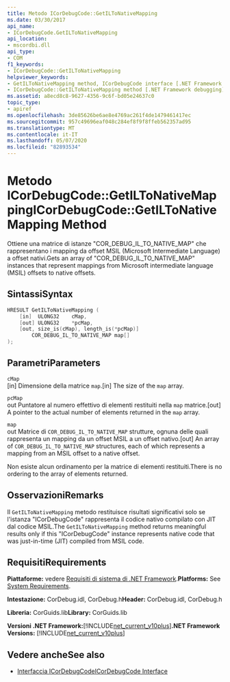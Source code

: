 ```yaml
---
title: Metodo ICorDebugCode::GetILToNativeMapping
ms.date: 03/30/2017
api_name:
- ICorDebugCode.GetILToNativeMapping
api_location:
- mscordbi.dll
api_type:
- COM
f1_keywords:
- ICorDebugCode::GetILToNativeMapping
helpviewer_keywords:
- GetILToNativeMapping method, ICorDebugCode interface [.NET Framework debugging]
- ICorDebugCode::GetILToNativeMapping method [.NET Framework debugging]
ms.assetid: a8ecd8c8-9627-4356-9c6f-bd05e24637c0
topic_type:
- apiref
ms.openlocfilehash: 3de85626be6ae8e4769ac261f4de1479461417ec
ms.sourcegitcommit: 957c49696eaf048c284ef8f9f8ffeb562357ad95
ms.translationtype: MT
ms.contentlocale: it-IT
ms.lasthandoff: 05/07/2020
ms.locfileid: "82893534"
---
```

# <a name="icordebugcodegetiltonativemapping-method"></a><span data-ttu-id="280c2-102">Metodo ICorDebugCode::GetILToNativeMapping</span><span class="sxs-lookup"><span data-stu-id="280c2-102">ICorDebugCode::GetILToNativeMapping Method</span></span>
<span data-ttu-id="280c2-103">Ottiene una matrice di istanze "COR_DEBUG_IL_TO_NATIVE_MAP" che rappresentano i mapping da offset MSIL (Microsoft Intermediate Language) a offset nativi.</span><span class="sxs-lookup"><span data-stu-id="280c2-103">Gets an array of "COR_DEBUG_IL_TO_NATIVE_MAP" instances that represent mappings from Microsoft intermediate language (MSIL) offsets to native offsets.</span></span>  
  
## <a name="syntax"></a><span data-ttu-id="280c2-104">Sintassi</span><span class="sxs-lookup"><span data-stu-id="280c2-104">Syntax</span></span>  
  
```cpp  
HRESULT GetILToNativeMapping (  
    [in]  ULONG32    cMap,  
    [out] ULONG32    *pcMap,  
    [out, size_is(cMap), length_is(*pcMap)]  
        COR_DEBUG_IL_TO_NATIVE_MAP map[]  
);  
```  
  
## <a name="parameters"></a><span data-ttu-id="280c2-105">Parametri</span><span class="sxs-lookup"><span data-stu-id="280c2-105">Parameters</span></span>  
 `cMap`  
 <span data-ttu-id="280c2-106">[in] Dimensione della matrice `map`.</span><span class="sxs-lookup"><span data-stu-id="280c2-106">[in] The size of the `map` array.</span></span>  
  
 `pcMap`  
 <span data-ttu-id="280c2-107">out Puntatore al numero effettivo di elementi restituiti nella `map` matrice.</span><span class="sxs-lookup"><span data-stu-id="280c2-107">[out] A pointer to the actual number of elements returned in the `map` array.</span></span>  
  
 `map`  
 <span data-ttu-id="280c2-108">out Matrice di `COR_DEBUG_IL_TO_NATIVE_MAP` strutture, ognuna delle quali rappresenta un mapping da un offset MSIL a un offset nativo.</span><span class="sxs-lookup"><span data-stu-id="280c2-108">[out] An array of `COR_DEBUG_IL_TO_NATIVE_MAP` structures, each of which represents a mapping from an MSIL offset to a native offset.</span></span>  
  
 <span data-ttu-id="280c2-109">Non esiste alcun ordinamento per la matrice di elementi restituiti.</span><span class="sxs-lookup"><span data-stu-id="280c2-109">There is no ordering to the array of elements returned.</span></span>  
  
## <a name="remarks"></a><span data-ttu-id="280c2-110">Osservazioni</span><span class="sxs-lookup"><span data-stu-id="280c2-110">Remarks</span></span>  
 <span data-ttu-id="280c2-111">Il `GetILToNativeMapping` metodo restituisce risultati significativi solo se l'istanza "ICorDebugCode" rappresenta il codice nativo compilato con JIT dal codice MSIL.</span><span class="sxs-lookup"><span data-stu-id="280c2-111">The `GetILToNativeMapping` method returns meaningful results only if this "ICorDebugCode" instance represents native code that was just-in-time (JIT) compiled from MSIL code.</span></span>  
  
## <a name="requirements"></a><span data-ttu-id="280c2-112">Requisiti</span><span class="sxs-lookup"><span data-stu-id="280c2-112">Requirements</span></span>  
 <span data-ttu-id="280c2-113">**Piattaforme:** vedere [Requisiti di sistema di .NET Framework](../../get-started/system-requirements.md).</span><span class="sxs-lookup"><span data-stu-id="280c2-113">**Platforms:** See [System Requirements](../../get-started/system-requirements.md).</span></span>  
  
 <span data-ttu-id="280c2-114">**Intestazione:** CorDebug.idl, CorDebug.h</span><span class="sxs-lookup"><span data-stu-id="280c2-114">**Header:** CorDebug.idl, CorDebug.h</span></span>  
  
 <span data-ttu-id="280c2-115">**Libreria:** CorGuids.lib</span><span class="sxs-lookup"><span data-stu-id="280c2-115">**Library:** CorGuids.lib</span></span>  
  
 <span data-ttu-id="280c2-116">**Versioni .NET Framework:**[!INCLUDE[net_current_v10plus](../../../../includes/net-current-v10plus-md.md)]</span><span class="sxs-lookup"><span data-stu-id="280c2-116">**.NET Framework Versions:** [!INCLUDE[net_current_v10plus](../../../../includes/net-current-v10plus-md.md)]</span></span>  
  
## <a name="see-also"></a><span data-ttu-id="280c2-117">Vedere anche</span><span class="sxs-lookup"><span data-stu-id="280c2-117">See also</span></span>

- [<span data-ttu-id="280c2-118">Interfaccia ICorDebugCode</span><span class="sxs-lookup"><span data-stu-id="280c2-118">ICorDebugCode Interface</span></span>](icordebugcode-interface1.md)
